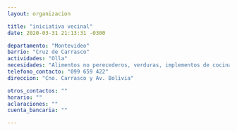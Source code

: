 ```yaml
---
layout: organizacion

title: "iniciativa vecinal"
date: 2020-03-31 21:13:31 -0300

departamento: "Montevideo"
barrio: "Cruz de Carrasco"
actividades: "Olla"
necesidades: "Alimentos no perecederos, verduras, implementos de cocina, sanitarios, garrafa/anafe o similar"
telefono_contacto: "099 659 422"
direccion: "Cno. Carrasco y Av. Bolivia"

otros_contactos: ""
horario: ""
aclaraciones: ""
cuenta_bancaria: ""

---
```

